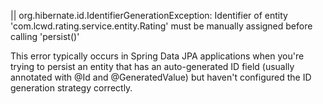 || org.hibernate.id.IdentifierGenerationException: Identifier of entity 'com.lcwd.rating.service.entity.Rating' must be manually assigned before calling 'persist()'

This error typically occurs in Spring Data JPA applications when you're trying to persist an entity that has an auto-generated ID field (usually annotated with @Id and @GeneratedValue) but haven't configured the ID generation strategy correctly.
